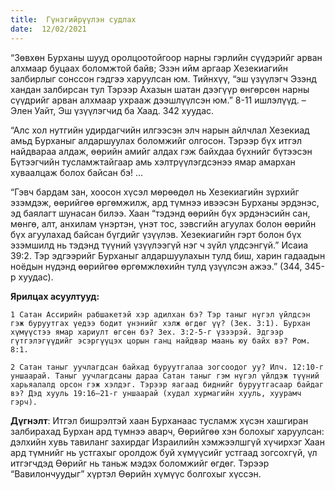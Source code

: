 ```yaml
---
title:  Гүнзгийрүүлэн судлах
date:  12/02/2021
---
```


“Зөвхөн Бурханы шууд оролцоотойгоор нарны гэрлийн сүүдэрийг арван алхмаар буцаах боломжтой байв; Эзэн ийм аргаар Хезекиагийн залбирлыг сонссон гэдгээ харуулсан юм. Тийнхүү, “эш үзүүлэгч Эзэнд хандан залбирсан тул Тэрээр Ахазын шатан дээгүүр өнгөрсөн нарны сүүдрийг арван алхмаар ухрааж дээшлүүлсэн юм.” 8-11 ишлэлүүд. – Элен Уайт, Эш үзүүлэгчид ба Хаад. 342 хуудас.

“Алс хол нутгийн удирдагчийн илгээсэн элч нарын айлчлал Хезекиад амьд Бурханыг алдаршуулах боломжийг олгосон. Тэрээр бүх итгэл найдвараа алдаж, өөрийн амийг алдах гэж байхдаа бүхнийг бүтээсэн Бүтээгчийн тусламжтайгаар амь хэлтрүүлэгдсэнээ ямар амархан хуваалцаж болох байсан бэ! ...

“Гэвч бардам зан, хоосон хүсэл мөрөөдөл нь Хезекиагийн зүрхийг эзэмдэж, өөрийгөө өргөмжилж, ард түмнээ ивээсэн Бурханы эрдэнэс, эд баялагт шунасан билээ. Хаан “тэдэнд өөрийн бүх эрдэнэсийн сан, мөнгө, алт, анхилам үнэртэн, үнэт тос, зэвсгийн агуулах болон өөрийн бүх агуулахад байсан бүгдийг үзүүлэв. Хезекиагийн гэрт болон бүх эзэмшилд нь тэдэнд түүний үзүүлээгүй нэг ч зүйл үлдсэнгүй.” Исаиа 39:2. Тэр эдгээрийг Бурханыг алдаршуулахын тулд биш, харин гадаадын ноёдын нүдэнд өөрийгөө өргөмжлөхийн тулд үзүүлсэн ажээ.” (344, 345-р хуудас).

**Ярилцах асуултууд:**

`1 Сатан Ассирийн рабшакетэй хэр адилхан бэ? Тэр таныг нүгэл үйлдсэн гэж буруутгах үедээ бодит үнэнийг хэлж өгдөг үү? (Зек. 3:1). Бурхан хүмүүстээ ямар хариулт өгсөн бэ? Зех. 3:2-5-г үзээрэй. Эдгээр гүтгэлэгүүдийг эсэргүүцэх цорын ганц найдвар маань юу байх вэ? Ром. 8:1.`

`2 Сатан таныг уучлагдсан байхад буруутгалаа зогсоодог уу? Илч. 12:10-г уншаарай. Таныг уучлагдсаны дараа Сатан таныг гэм нүгэл үйлдэж түүний харьяалалд орсон гэж хэлдэг. Тэрээр яагаад биднийг буруутгасаар байдаг вэ? Дэд хууль 19:16–21-г уншаарай (худал хурмагийн хууль, хуурамч гэрч).`

**Дүгнэлт**: Итгэл бишрэлтэй хаан Бурханаас тусламж хүсэн хашгиран залбирахад Бурхан ард түмнээ аварч, Өөрийгөө хэн болохыг харуулсан: дэлхийн хувь тавиланг захирдаг Израилийн хэмжээлшгүй хүчирхэг Хаан ард түмнийг нь устгахыг оролдож буй хүмүүсийг устгаад зогсохгүй, үл итгэгчдэд Өөрийг нь таньж мэдэх боломжийг өгдөг. Тэрээр “Вавилончуудыг” хүртэл Өөрийн хүмүүс болгохыг хүссэн.
